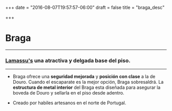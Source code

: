 +++
date = "2016-08-07T19:57:57-06:00"
draft = false
title = "braga_desc"

+++

# Braga

***

### [Lamassu's](http://lamassu.is) una atractiva y delgada base del piso.

***

- Braga ofrece una **seguridad mejorada** y **posición con clase** a la de Douro. Cuando el escaparate es la mejor opción, Braga sobresaldrá. La **estructura de metal interior** del Braga esta diseñada para asegurar la boveda de Douro y sellarla en el piso desde adentro.

- Creado por habiles artesanos en el norte de Portugal. 
